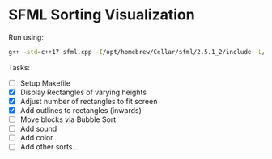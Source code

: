 # SFML Sorting Visualization
Run using:
```bash
g++ -std=c++17 sfml.cpp -I/opt/homebrew/Cellar/sfml/2.5.1_2/include -L/opt/homebrew/Cellar/sfml/2.5.1_2/lib -lsfml-graphics -lsfml-window -lsfml-system
```

Tasks:
- [ ] Setup Makefile
- [x] Display Rectangles of varying heights
- [x] Adjust number of rectangles to fit screen
- [x] Add outlines to rectangles (inwards)
- [ ] Move blocks via Bubble Sort
- [ ] Add sound 
- [ ] Add color
- [ ] Add other sorts...
